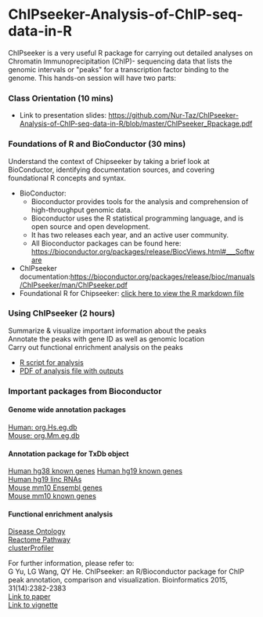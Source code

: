 # ChIPseeker-Analysis-of-ChIP-seq-data-in-R

ChIPseeker is a very useful R package for carrying out detailed analyses on Chromatin Immunoprecipitation (ChIP)- sequencing data that lists the genomic intervals or "peaks" for a transcription factor binding to the genome. This hands-on session will have two parts:

### Class Orientation (10 mins)
* Link to presentation slides: https://github.com/Nur-Taz/ChIPseeker-Analysis-of-ChIP-seq-data-in-R/blob/master/ChIPseeker_Rpackage.pdf

### Foundations of R and BioConductor (30 mins)

Understand the context of Chipseeker by taking a brief look at BioConductor, identifying documentation sources, and covering foundational R concepts and syntax.<br/> 
* BioConductor: 
  * Bioconductor provides tools for the analysis and comprehension of high-throughput genomic data. 
  * Bioconductor uses the R statistical programming language, and is open source and open development. 
  * It has two releases each year, and an active user community.
  * All Bioconductor packages can be found here: https://bioconductor.org/packages/release/BiocViews.html#___Software
* ChIPseeker documentation:https://bioconductor.org/packages/release/bioc/manuals/ChIPseeker/man/ChIPseeker.pdf 
* Foundational R for Chipseeker: [click here to view the R markdown file](https://sauuyer.github.io/intro-to-r-for-seurat/r-intro-chipseeker.html) 


### Using ChIPseeker (2 hours)

Summarize & visualize important information about the peaks<br/> 
Annotate the peaks with gene ID as well as genomic location<br/>
Carry out functional enrichment analysis on the peaks<br/>

* [R script for analysis](https://github.com/Nur-Taz/ChIPseeker-Analysis-of-ChIP-seq-data-in-R/blob/master/Analysis_example_ChIPseeker.R)
* [PDF of analysis file with outputs](https://github.com/Nur-Taz/ChIPseeker-Analysis-of-ChIP-seq-data-in-R/blob/master/ChIPseeker_analysis_GSE108150.pdf)

### Important packages from Bioconductor

#### Genome wide annotation packages

[Human: org.Hs.eg.db](https://bioconductor.org/packages/3.10/data/annotation/html/org.Hs.eg.db.html)<br/>
[Mouse: org.Mm.eg.db](https://bioconductor.org/packages/3.10/data/annotation/html/org.Mm.eg.db.html)<br/>

#### Annotation package for TxDb object

[Human hg38 known genes](http://www.bioconductor.org/packages/release/data/annotation/html/TxDb.Hsapiens.UCSC.hg38.knownGene.html)
[Human hg19 known genes](http://bioconductor.org/packages/3.10/data/annotation/html/TxDb.Hsapiens.UCSC.hg19.knownGene.html)<br/>
[Human hg19 linc RNAs](http://bioconductor.org/packages/3.10/data/annotation/html/TxDb.Hsapiens.UCSC.hg19.lincRNAsTranscripts.html)<br/>
[Mouse mm10 Ensembl genes](http://bioconductor.org/packages/3.10/data/annotation/html/TxDb.Mmusculus.UCSC.mm10.ensGene.html)<br/>
[Mouse mm10 known genes](http://bioconductor.org/packages/3.10/data/annotation/html/TxDb.Mmusculus.UCSC.mm10.knownGene.html)<br/>

#### Functional enrichment analysis

[Disease Ontology](http://bioconductor.org/packages/DOSE)<br/>
[Reactome Pathway](http://bioconductor.org/packages/ReactomePA)<br/>
[clusterProfiler](http://bioconductor.org/packages/clusterProfiler)<br/>

For further information, please refer to:<br/>
G Yu, LG Wang, QY He. ChIPseeker: an R/Bioconductor package for ChIP peak annotation, comparison and visualization. Bioinformatics 2015, 31(14):2382-2383<br/>
[Link to paper](http://dx.doi.org/10.1093/bioinformatics/btv145)<br/>
[Link to vignette](https://bioconductor.org/packages/release/bioc/vignettes/ChIPseeker/inst/doc/ChIPseeker.html#session-information)




